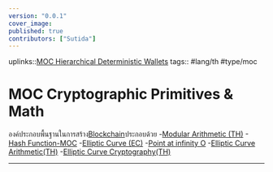 ```yaml
---
version: "0.0.1"
cover_image:
published: true
contributors: ["Sutida"]
---
```

uplinks::[MOC Hierarchical Deterministic Wallets](./MOC%20Hierarchical%20Deterministic%20Wallets.md)
tags:: #lang/th #type/moc

# MOC Cryptographic Primitives & Math 
องค์ประกอบพื้นฐานในการสร้าง[Blockchain](./Blockchain.md)ประกอบด้วย 
-[Modular Arithmetic (TH)](./Modular%20Arithmeti%20(TH).md)
-[Hash Function-MOC](./Hash%20Function-MOC.md)
-[Elliptic Curve (EC)](./Elliptic%20Curv%20(EC).md)
-[Point at infinity O](./Point%20at%20infinity%20O.md)
-[Elliptic Curve Arithmetic(TH)](./Elliptic%20Curv%20Arithmetic(TH).md)
-[Elliptic Curve Cryptography(TH)](./Elliptic%20Curv%20Cryptography(TH).md)

---
